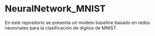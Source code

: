 # NeuralNetwork_MNIST
En este repositorio se presenta un modelo baseline basado en redes neuronales para la clasificación de dígitos de MNIST.
